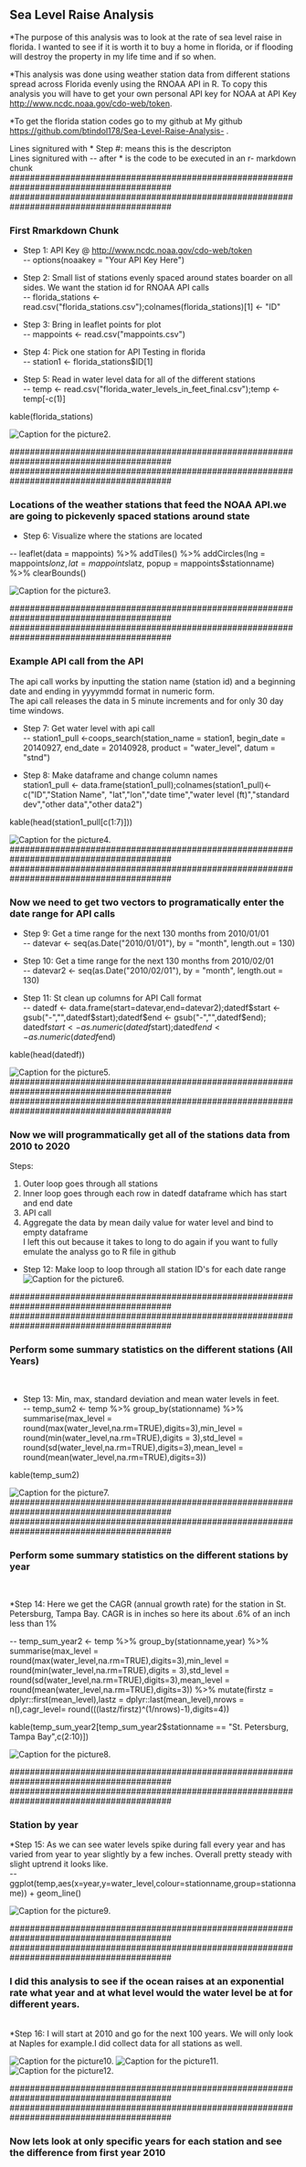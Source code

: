 
## Sea Level Raise Analysis

*The purpose of this analysis was to look at the rate of sea level raise in florida. 
I wanted to see if it is worth it to buy a home in florida, or if flooding will destroy the property in my life time and if so when. 

*This analysis was done using weather station data from different stations spread across Florida evenly using the RNOAA API in R. 
To copy this analysis you will have to get your own personal API key for NOAA at API Key http://www.ncdc.noaa.gov/cdo-web/token. 

*To get the florida station codes go to my github at My github https://github.com/btindol178/Sea-Level-Raise-Analysis- .

Lines signitured with * Step #: means this is the descripton <br> 
Lines signitured with -- after * is the code to be executed in an r- markdown chunk
########################################################################################
########################################################################################
<h3> First Rmarkdown Chunk </h3>

* Step 1: API Key @  http://www.ncdc.noaa.gov/cdo-web/token <br>
-- options(noaakey = "Your API Key Here") <br> 

* Step 2: Small list of stations evenly spaced around states boarder on all sides. We want the station id for RNOAA API calls  <br>
-- florida_stations <- read.csv("florida_stations.csv");colnames(florida_stations)[1] <- "ID" <br>

* Step 3: Bring in leaflet points for plot <br>
-- mappoints <- read.csv("mappoints.csv") <br>

* Step 4: Pick one station for API Testing in florida <br>
-- station1 <- florida_stations$ID[1] <br>

* Step 5: Read in water level data for all of the different stations <br>
-- temp <- read.csv("florida_water_levels_in_feet_final.csv");temp <- temp[-c(1)] <br>

kable(florida_stations) <br> 


![Caption for the picture2.](https://raw.githubusercontent.com/btindol178/Sea-Level-Raise-Analysis-/main/station_ids.JPG)

########################################################################################
########################################################################################
<h3> Locations of the weather stations that feed the NOAA API.we are going to pickevenly spaced stations around state </h3>

* Step 6: Visualize where the stations are located <br>

-- leaflet(data = mappoints) %>%
  addTiles() %>%
  addCircles(lng = mappoints$lonz,
             lat = mappoints$latz,
             popup = mappoints$stationname) %>%
  clearBounds()
  
![Caption for the picture3.](https://raw.githubusercontent.com/btindol178/Sea-Level-Raise-Analysis-/main/leaflet_station_location.JPG)

########################################################################################
########################################################################################
<h3> Example API call from the API </h3>

The api call works by inputting the station name (station id) and a beginning date and ending in yyyymmdd format in numeric form.<br>
The api call releases the data in 5 minute increments and for only 30 day time windows.<br>


* Step 7: Get water level with api call <br>
 -- station1_pull <-coops_search(station_name = station1, begin_date = 20140927,
             end_date = 20140928, product = "water_level", datum = "stnd")
             
* Step 8: Make dataframe and change column names <br> 
station1_pull <- data.frame(station1_pull);colnames(station1_pull)<- c("ID","Station Name", "lat","lon","date time","water level (ft)","standard dev","other data","other data2")

kable(head(station1_pull[c(1:7)]))<br> 

![Caption for the picture4.](https://raw.githubusercontent.com/btindol178/Sea-Level-Raise-Analysis-/main/api_dataframe_call.JPG)
########################################################################################
########################################################################################
<h3> Now we need to get two vectors to programatically enter the date range for API calls</h3>

* Step 9: Get a time range for the next 130 months from 2010/01/01 <br> 
-- datevar <- seq(as.Date("2010/01/01"), by = "month", length.out = 130) <br> 

* Step 10: Get a time range for the next 130 months from 2010/02/01 <br> 
-- datevar2 <- seq(as.Date("2010/02/01"), by = "month", length.out = 130)<br> 

* Step 11: St clean up columns for API Call format <br> 
-- datedf <- data.frame(start=datevar,end=datevar2);datedf$start <- gsub("-","",datedf$start);datedf$end <- gsub("-","",datedf$end);<br>
datedf$start <- as.numeric(datedf$start);datedf$end <- as.numeric(datedf$end)<br> 

kable(head(datedf))<br> 


![Caption for the picture5.](https://raw.githubusercontent.com/btindol178/Sea-Level-Raise-Analysis-/main/start_end_dates.JPG)
########################################################################################
########################################################################################
<h3> Now we will programmatically get all of the stations data from 2010 to 2020 </h3>

Steps:<br> 
1) Outer loop goes through all stations<br> 
2) Inner loop goes through each row in datedf dataframe which has start and end date<br> 
3) API call <br> 
4) Aggregate the data by mean daily value for water level and bind to empty dataframe<br> 
I left this out because it takes to long to do again if you want to fully emulate the analyss go to R file in github<br> 

* Step 12: Make loop to loop through all station ID's for each date range <br> 
![Caption for the picture6.](https://raw.githubusercontent.com/btindol178/Sea-Level-Raise-Analysis-/main/loop.JPG)

########################################################################################
########################################################################################
<h3> Perform some summary statistics on the different stations (All Years)</h3> <br> 

* Step 13: Min, max, standard deviation and mean water levels in feet.<br> 
-- temp_sum2 <- temp %>%
  group_by(stationname) %>%
  summarise(max_level = round(max(water_level,na.rm=TRUE),digits=3),min_level = round(min(water_level,na.rm=TRUE),digits = 3),std_level = round(sd(water_level,na.rm=TRUE),digits=3),mean_level = round(mean(water_level,na.rm=TRUE),digits=3))

kable(temp_sum2)

![Caption for the picture7.](https://raw.githubusercontent.com/btindol178/Sea-Level-Raise-Analysis-/main/summarystats1.JPG)
########################################################################################
########################################################################################
<h3> Perform some summary statistics on the different stations by year </h3> <br>

*Step 14: Here we get the CAGR (annual growth rate) for the station in St. Petersburg, Tampa Bay. CAGR is in inches so here its about .6% of an inch less than 1% <br>

-- temp_sum_year2 <- temp %>%
  group_by(stationname,year) %>%
  summarise(max_level = round(max(water_level,na.rm=TRUE),digits=3),min_level = round(min(water_level,na.rm=TRUE),digits = 3),std_level = round(sd(water_level,na.rm=TRUE),digits=3),mean_level = round(mean(water_level,na.rm=TRUE),digits=3)) %>%
  mutate(firstz = dplyr::first(mean_level),lastz = dplyr::last(mean_level),nrows = n(),cagr_level= round(((lastz/firstz)^(1/nrows)-1),digits=4))<br>

kable(temp_sum_year2[temp_sum_year2$stationname == "St. Petersburg, Tampa Bay",c(2:10)])<br>

![Caption for the picture8.](https://raw.githubusercontent.com/btindol178/Sea-Level-Raise-Analysis-/main/cagr_level1.JPG)

########################################################################################
########################################################################################

<h3> Station by year </h3>
  
*Step 15: As we can see water levels spike during fall every year and has varied from year to year slightly by a few inches. Overall pretty steady with slight uptrend it looks like.<br>
-- ggplot(temp,aes(x=year,y=water_level,colour=stationname,group=stationname)) + geom_line()



![Caption for the picture9.](https://raw.githubusercontent.com/btindol178/Sea-Level-Raise-Analysis-/main/ggplot2z.JPG)

########################################################################################
########################################################################################
<h3>I did this analysis to see if the ocean raises at an exponential rate what year and at what level would the water level be at for different years.</h3><br>
*Step 16: I will start at 2010 and go for the next 100 years. We will only look at Naples for example.I did collect data for all stations as well.<br>


![Caption for the picture10.](https://raw.githubusercontent.com/btindol178/Sea-Level-Raise-Analysis-/main/part1.JPG)
![Caption for the picture11.](https://raw.githubusercontent.com/btindol178/Sea-Level-Raise-Analysis-/main/part2.JPG)
![Caption for the picture12.](https://raw.githubusercontent.com/btindol178/Sea-Level-Raise-Analysis-/main/part3.JPG)

########################################################################################
########################################################################################
<h3>Now lets look at only specific years for each station and see the difference from first year 2010</h3>
